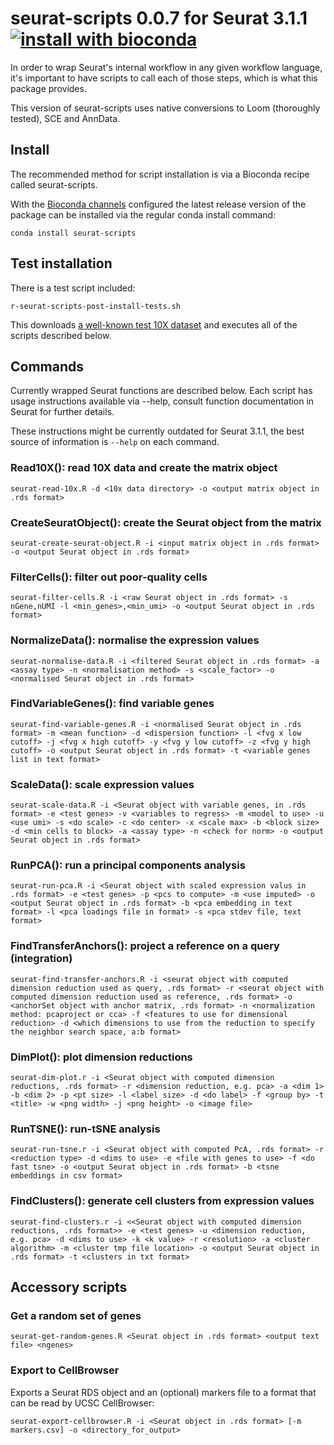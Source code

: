 # seurat-scripts 0.0.7 for Seurat 3.1.1 [![install with bioconda](https://img.shields.io/badge/install%20with-bioconda-brightgreen.svg?style=flat)](http://bioconda.github.io/recipes/seurat-scripts/README.html)

In order to wrap Seurat's internal workflow in any given workflow language, it's important to have scripts to call each of those steps, which is what this package provides.

This version of seurat-scripts uses native conversions to Loom (thoroughly tested), SCE and AnnData.

## Install

The recommended method for script installation is via a Bioconda recipe called seurat-scripts. 

With the [Bioconda channels](https://bioconda.github.io/#set-up-channels) configured the latest release version of the package can be installed via the regular conda install command:

```
conda install seurat-scripts
```

## Test installation

There is a test script included:

```
r-seurat-scripts-post-install-tests.sh
```

This downloads [a well-known test 10X dataset]('https://s3-us-west-2.amazonaws.com/10x.files/samples/cell/pbmc3k/pbmc3k_filtered_gene_bc_matrices.tar.gz) and executes all of the scripts described below.

## Commands

Currently wrapped Seurat functions are described below. Each script has usage instructions available via --help, consult function documentation in Seurat for further details.

These instructions might be currently outdated for Seurat 3.1.1, the best source of information is `--help` on each command.

###  Read10X(): read 10X data and create the matrix object

```
seurat-read-10x.R -d <10x data directory> -o <output matrix object in .rds format>
```

### CreateSeuratObject(): create the Seurat object from the matrix

```
seurat-create-seurat-object.R -i <input matrix object in .rds format> -o <output Seurat object in .rds format>
```

### FilterCells(): filter out poor-quality cells

```
seurat-filter-cells.R -i <raw Seurat object in .rds format> -s nGene,nUMI -l <min_genes>,<min_umi> -o <output Seurat object in .rds format>
``` 

### NormalizeData(): normalise the expression values

```
seurat-normalise-data.R -i <filtered Seurat object in .rds format> -a <assay type> -n <normalisation method> -s <scale_factor> -o <normalised Seurat object in .rds format>
```

### FindVariableGenes(): find variable genes

```
seurat-find-variable-genes.R -i <normalised Seurat object in .rds format> -m <mean function> -d <dispersion function> -l <fvg x low cutoff> -j <fvg x high cutoff> -y <fvg y low cutoff> -z <fvg y high cutoff> -o <output Seurat object in .rds format> -t <variable genes list in text format>
```

### ScaleData(): scale expression values

```
seurat-scale-data.R -i <Seurat object with variable genes, in .rds format> -e <test genes> -v <variables to regress> -m <model to use> -u <use umi> -s <do scale> -c <do center> -x <scale max> -b <block size> -d <min cells to block> -a <assay type> -n <check for norm> -o <output Seurat object in .rds format>
```

### RunPCA(): run a principal components analysis

```
seurat-run-pca.R -i <Seurat object with scaled expression valus in .rds format> -e <test genes> -p <pcs to compute> -m <use imputed> -o <output Seurat object in .rds format> -b <pca embedding in text format> -l <pca loadings file in format> -s <pca stdev file, text format>
```

### FindTransferAnchors(): project a reference on a query (integration)

```
seurat-find-transfer-anchors.R -i <seurat object with computed dimension reduction used as query, .rds format> -r <seurat object with computed dimension reduction used as reference, .rds format> -o <anchorSet object with anchor matrix, .rds format> -n <normalization method: pcaproject or cca> -f <features to use for dimensional reduction> -d <which dimensions to use from the reduction to specify the neighbor search space, a:b format>    
```

### DimPlot(): plot dimension reductions

```
seurat-dim-plot.r -i <Seurat object with computed dimension reductions, .rds format> -r <dimension reduction, e.g. pca> -a <dim 1> -b <dim 2> -p <pt size> -l <label size> -d <do label> -f <group by> -t <title> -w <png width> -j <png height> -o <image file>
```

### RunTSNE(): run-tSNE analysis

```
seurat-run-tsne.r -i <Seurat object with computed PcA, .rds format> -r <reduction type> -d <dims to use> -e <file with genes to use> -f <do fast tsne> -o <output Seurat object in .rds format> -b <tsne embeddings in csv format>
```

### FindClusters(): generate cell clusters from expression values

```
seurat-find-clusters.r -i <<Seurat object with computed dimension reductions, .rds format>> -e <test genes> -u <dimension reduction, e.g. pca> -d <dims to use> -k <k value> -r <resolution> -a <cluster algorithm> -m <cluster tmp file location> -o <output Seurat object in .rds format> -t <clusters in txt format>
```

## Accessory scripts

### Get a random set of genes 

```
seurat-get-random-genes.R <Seurat object in .rds format> <output text file> <ngenes>
```

### Export to CellBrowser

Exports a Seurat RDS object and an (optional) markers file to a format that can be read by UCSC CellBrowser:

```
seurat-export-cellbrowser.R -i <Seurat object in .rds format> [-m markers.csv] -o <directory_for_output>
```
